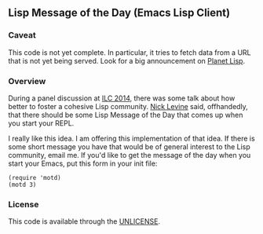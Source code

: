 ## Lisp Message of the Day (Emacs Lisp Client)

### Caveat

This code is not yet complete.  In particular, it tries to fetch
data from a URL that is not yet being served.  Look for a big
announcement on [Planet Lisp][pl].

[pl]: http://planet.lisp.org/

### Overview

During a panel discussion at [ILC 2014][ILC], there was some talk about
how better to foster a cohesive Lisp community.  [Nick Levine][NDL]
said, offhandedly, that there should be some Lisp Message of the Day
that comes up when you start your REPL.

[ILC]: http://ilc2014.iro.umontreal.ca/
[NDL]: http://nicklevine.org/

I really like this idea.  I am offering this implementation of that
idea.  If there is some short message you have that would be of
general interest to the Lisp community, email me.  If you'd like to
get the message of the day when you start your Emacs, put this form in
your init file:

    (require 'motd)
    (motd 3)

### License

This code is available through the [UNLICENSE][UN].

[UN]: http://unlicense.org/

